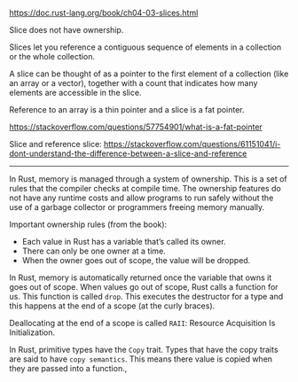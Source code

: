 

>

https://doc.rust-lang.org/book/ch04-03-slices.html

Slice does not have ownership. 



Slices let you reference a contiguous sequence of elements in a collection or the whole collection. 



A slice can be thought of as a pointer to the first element of a collection (like an array or a vector), together with a count that indicates how many elements are accessible in the slice.

Reference to an array is a thin pointer and a slice is a fat pointer.

https://stackoverflow.com/questions/57754901/what-is-a-fat-pointer


Slice and reference slice: https://stackoverflow.com/questions/61151041/i-dont-understand-the-difference-between-a-slice-and-reference

----

In Rust, memory is managed through a system of ownership. This is a set of rules that the compiler checks at compile time. The ownership features do not have any runtime costs and allow programs to run safely without the use of a garbage collector or programmers freeing memory manually.

Important ownership rules (from the book):
- Each value in Rust has a variable that’s called its owner.
- There can only be one owner at a time.
- When the owner goes out of scope, the value will be dropped.

In Rust, memory is automatically returned once the variable that owns it goes out of scope. When values go out of scope, Rust calls a function for us. This function is called `drop`. This executes the destructor for a type and this happens at the end of a scope (at the curly braces).

Deallocating at the end of a scope is called `RAII`: Resource Acquisition Is Initialization.

In Rust, primitive types have the `Copy` trait. Types that have the copy traits are said to have `copy semantics`. This means there value is copied when they are passed into a function.,
